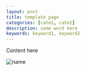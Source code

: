 ```yaml
---
layout: post
title: template page
categories: [cate1, cate2]
description: some word here
keywords: keyword1, keyword2
---
```


Content here

![name](/images/posts/com/*)
